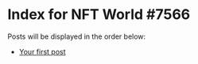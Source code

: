 # Index for NFT World #7566
Posts will be displayed in the order below:

- [Your first post](./001-first.md)

